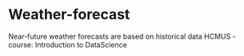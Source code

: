 # Weather-forecast
Near-future weather forecasts are based on historical data
HCMUS - course: Introduction to DataScience 
